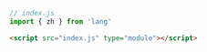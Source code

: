  ```js
// index.js
import { zh } from 'lang'
```

```html
<script src="index.js" type="module"></script>
```  